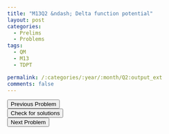 ```yaml
---
title: "M13Q2 &ndash; Delta function potential"
layout: post
categories:
  - Prelims
  - Problems
tags:
  - QM
  - M13
  - TDPT

permalink: /:categories/:year/:month/Q2:output_ext
comments: false
---
```

<object data="2013M2Q.pdf" type="application/pdf" width="100%" height="500"></object>

<div class='navbar'>
	<div float='left'><button onclick="window.location='Q1.html'" >Previous Problem</button></div>
	<div float='center'><button onclick="window.location='https://princetonprelim.com/prelim/30/'">Check for solutions</button></div>
	<div float='right'><button onclick="window.location='Q3.html'" > Next Problem</button></div>
</div>

